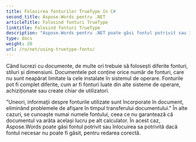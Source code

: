 ```yaml
---
title: Folosirea fonturilor TrueType în C#
second_title: Aspose.Words pentru .NET
articleTitle: Folosind fonturi TrueType
linktitle: Folosind fonturi TrueType
description: "Aspose.Words pentru .NET poate găsi fontul potrivit sau înlocuirea sa potrivită pentru redarea corectă a documentului folosind C#. Acesta asigură diferenţa între documentul afişat şi cel original este minim când nu există suficiente informaţii despre un font."
type: docs
weight: 20
url: /ro/net/using-truetype-fonts/
---
```


Când lucrezi cu documente, de multe ori trebuie să folosești diferite fonturi, stiluri și dimensiuni. Documentele pot conține orice număr de fonturi, care nu sunt neapărat limitate la cele instalate în sistemul de operare. Fonturile pot fi complet diferite, cum ar fi fonturi luate din alte sisteme de operare, achiziționate sau create chiar de utilizatori.

"Uneori, informaţii despre fonturile utilizate sunt încorporate în document, eliminând problemele de afişare în timpul transferului documentului." În alte cazuri, se cunoaște numai numele fontului, ceea ce nu garantează că documentul va arăta același lucru pe alt calculator. În acest caz, Aspose.Words poate găsi fontul potrivit sau înlocuirea sa potrivită dacă fontul necesar nu poate fi găsit, pentru redarea corectă.
